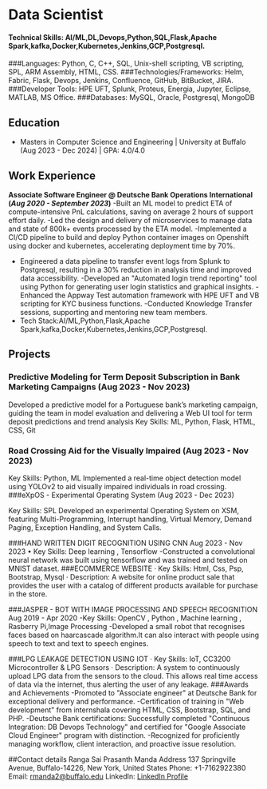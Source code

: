 # Data Scientist

#### Technical Skills: AI/ML,DL,Devops,Python,SQL,Flask,Apache Spark,kafka,Docker,Kubernetes,Jenkins,GCP,Postgresql.
###Languages: Python, C, C++, SQL, Unix-shell scripting, VB scripting, SPL, ARM Assembly, HTML, CSS.
###Technologies/Frameworks: Helm, Fabric, Flask, Devops, Jenkins, Confluence, GitHub, BitBucket, JIRA.
###Developer Tools: HPE UFT, Splunk, Proteus, Energia, Jupyter, Eclipse, MATLAB, MS Office.
###Databases: MySQL, Oracle, Postgresql, MongoDB


## Education
- Masters in Computer Science and Engineering | University at Buffalo (Aug 2023 - Dec 2024)		| GPA: 4.0/4.0		       		

## Work Experience
**Associate Software Engineer @ Deutsche Bank Operations International (_Aug 2020 - September 2023_)**
-Built an ML model to predict ETA of compute-intensive PnL calculations, saving on average 2 hours of support effort daily.
-Led the design and delivery of microservices to manage data and state of 800k+ events processed by the ETA model.
-Implemented a CI/CD pipeline to build and deploy Python container images on Openshift using docker and kubernetes, accelerating deployment time by 70%.
- Engineered a data pipeline to transfer event logs from Splunk to Postgresql, resulting in a 30% reduction in analysis time and improved data accessibility.
-Developed an "Automated login trend reporting" tool using Python for generating user login statistics and graphical insights.
-Enhanced the Appway Test automation framework with HPE UFT and VB scripting for KYC business functions.
-Conducted Knowledge Transfer sessions, supporting and mentoring new team members.
- Tech Stack:AI/ML,Python,Flask,Apache Spark,kafka,Docker,Kubernetes,Jenkins,GCP,Postgresql.
## Projects
### Predictive Modeling for Term Deposit Subscription in Bank Marketing Campaigns (Aug 2023 - Nov 2023)

Developed a predictive model for a Portuguese bank’s marketing campaign, guiding the team in model evaluation and delivering a Web UI tool for term deposit predictions and trend analysis
Key Skills: ML, Python, Flask, HTML, CSS, Git
### Road Crossing Aid for the Visually Impaired (Aug 2023 - Nov 2023)
Key Skills: Python, ML
Implemented a real-time object detection model using YOLOv2 to aid visually impaired individuals in road crossing.
###eXpOS - Experimental Operating System (Aug 2023 - Dec 2023)

Key Skills: SPL
Developed an experimental Operating System on XSM, featuring Multi-Programming, Interrupt handling, Virtual Memory, Demand Paging, Exception Handling, and System Calls.

###HAND WRITTEN DIGIT RECOGNITION USING CNN Aug 2023 - Nov 2023
• Key Skills: Deep learning , Tensorflow
-Constructed a convolutional neural network was built using tensorflow and was trained and tested
on MNIST dataset.
###ECOMMERCE WEBSITE
· Key Skills: Html, Css, Psp, Bootstrap, Mysql
· Description: A website for online product sale that provides the user with a catalog of different products available for purchase in the store.


###JASPER - BOT WITH IMAGE PROCESSING AND SPEECH RECOGNITION Aug 2019 - Apr 2020
-Key Skills: OpenCV , Python , Machine learning , Rasberry Pi,Image Processing
-Developed a small robot that recognises faces based on haarcascade algorithm.It can also interact
with people using speech to text and text to speech engines.

###LPG LEAKAGE DETECTION USING IOT
· Key Skills: IoT, CC3200 Microcontroller &amp; LPG Sensors
· Description: A system to continuously upload LPG data from the sensors to the cloud. This allows real time access of data via the internet, thus alerting the user of any leakage.
###Awards and Achievements
-Promoted to "Associate engineer" at Deutsche Bank for exceptional delivery and performance.
-Certification of training in "Web development" from internshala covering HTML, CSS, Bootstrap, SQL, and PHP.
-Deutsche Bank certifications: Successfully completed "Continuous Integration: DB Devops Technology" and certified for "Google Associate Cloud Engineer" program with distinction.
-Recognized for proficiently managing workflow, client interaction, and proactive issue resolution.

##Contact details
Ranga Sai Prasanth Manda 
Address 137 Springville Avenue, Buffalo-14226, New York, United States
Phone: +1-7162922380 
Email: rmanda2@buffalo.edu 
LinkedIn: [LinkedIn Profile](https://www.linkedin.com/in/prasanth-manda-440479152/)
